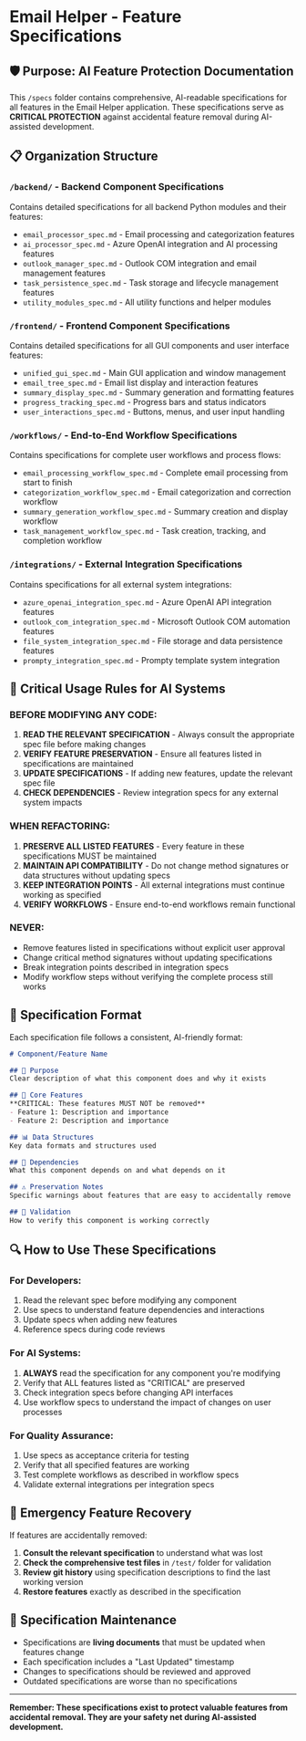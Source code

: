 # Email Helper - Feature Specifications

## 🛡️ Purpose: AI Feature Protection Documentation

This `/specs` folder contains comprehensive, AI-readable specifications for all features in the Email Helper application. These specifications serve as **CRITICAL PROTECTION** against accidental feature removal during AI-assisted development.

## 📋 Organization Structure

### `/backend/` - Backend Component Specifications
Contains detailed specifications for all backend Python modules and their features:
- `email_processor_spec.md` - Email processing and categorization features
- `ai_processor_spec.md` - Azure OpenAI integration and AI processing features  
- `outlook_manager_spec.md` - Outlook COM integration and email management features
- `task_persistence_spec.md` - Task storage and lifecycle management features
- `utility_modules_spec.md` - All utility functions and helper modules

### `/frontend/` - Frontend Component Specifications  
Contains detailed specifications for all GUI components and user interface features:
- `unified_gui_spec.md` - Main GUI application and window management
- `email_tree_spec.md` - Email list display and interaction features
- `summary_display_spec.md` - Summary generation and formatting features
- `progress_tracking_spec.md` - Progress bars and status indicators
- `user_interactions_spec.md` - Buttons, menus, and user input handling

### `/workflows/` - End-to-End Workflow Specifications
Contains specifications for complete user workflows and process flows:
- `email_processing_workflow_spec.md` - Complete email processing from start to finish
- `categorization_workflow_spec.md` - Email categorization and correction workflow
- `summary_generation_workflow_spec.md` - Summary creation and display workflow
- `task_management_workflow_spec.md` - Task creation, tracking, and completion workflow

### `/integrations/` - External Integration Specifications
Contains specifications for all external system integrations:
- `azure_openai_integration_spec.md` - Azure OpenAI API integration features
- `outlook_com_integration_spec.md` - Microsoft Outlook COM automation features
- `file_system_integration_spec.md` - File storage and data persistence features
- `prompty_integration_spec.md` - Prompty template system integration

## 🚨 Critical Usage Rules for AI Systems

### **BEFORE MODIFYING ANY CODE:**
1. **READ THE RELEVANT SPECIFICATION** - Always consult the appropriate spec file before making changes
2. **VERIFY FEATURE PRESERVATION** - Ensure all features listed in specifications are maintained
3. **UPDATE SPECIFICATIONS** - If adding new features, update the relevant spec file
4. **CHECK DEPENDENCIES** - Review integration specs for any external system impacts

### **WHEN REFACTORING:**
1. **PRESERVE ALL LISTED FEATURES** - Every feature in these specifications MUST be maintained
2. **MAINTAIN API COMPATIBILITY** - Do not change method signatures or data structures without updating specs
3. **KEEP INTEGRATION POINTS** - All external integrations must continue working as specified
4. **VERIFY WORKFLOWS** - Ensure end-to-end workflows remain functional

### **NEVER:**
- Remove features listed in specifications without explicit user approval
- Change critical method signatures without updating specifications
- Break integration points described in integration specs
- Modify workflow steps without verifying the complete process still works

## 📖 Specification Format

Each specification file follows a consistent, AI-friendly format:

```markdown
# Component/Feature Name

## 🎯 Purpose
Clear description of what this component does and why it exists

## 🔧 Core Features  
**CRITICAL: These features MUST NOT be removed**
- Feature 1: Description and importance
- Feature 2: Description and importance

## 📊 Data Structures
Key data formats and structures used

## 🔗 Dependencies
What this component depends on and what depends on it

## ⚠️ Preservation Notes
Specific warnings about features that are easy to accidentally remove

## 🧪 Validation
How to verify this component is working correctly
```

## 🔍 How to Use These Specifications

### For Developers:
1. Read the relevant spec before modifying any component
2. Use specs to understand feature dependencies and interactions
3. Update specs when adding new features
4. Reference specs during code reviews

### For AI Systems:
1. **ALWAYS** read the specification for any component you're modifying
2. Verify that ALL features listed as "CRITICAL" are preserved
3. Check integration specs before changing API interfaces
4. Use workflow specs to understand the impact of changes on user processes

### For Quality Assurance:
1. Use specs as acceptance criteria for testing
2. Verify that all specified features are working
3. Test complete workflows as described in workflow specs
4. Validate external integrations per integration specs

## 🚨 Emergency Feature Recovery

If features are accidentally removed:

1. **Consult the relevant specification** to understand what was lost
2. **Check the comprehensive test files** in `/test/` folder for validation
3. **Review git history** using specification descriptions to find the last working version
4. **Restore features** exactly as described in the specification

## 📝 Specification Maintenance

- Specifications are **living documents** that must be updated when features change
- Each specification includes a "Last Updated" timestamp
- Changes to specifications should be reviewed and approved
- Outdated specifications are worse than no specifications

---

**Remember: These specifications exist to protect valuable features from accidental removal. They are your safety net during AI-assisted development.**